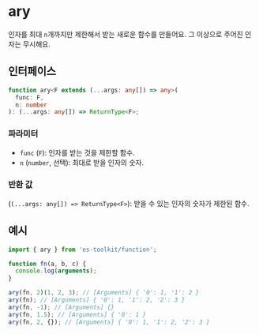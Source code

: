 # ary

인자를 최대 `n`개까지만 제한해서 받는 새로운 함수를 만들어요. 그 이상으로 주어진 인자는 무시해요.

## 인터페이스

```typescript
function ary<F extends (...args: any[]) => any>(
  func: F,
  n: number
): (...args: any[]) => ReturnType<F>;
```

### 파라미터

- `func` (`F`): 인자를 받는 것을 제한할 함수.
- `n` (`number`, 선택): 최대로 받을 인자의 숫자.

### 반환 값

(`(...args: any[]) => ReturnType<F>`): 받을 수 있는 인자의 숫자가 제한된 함수.

## 예시

```typescript
import { ary } from 'es-toolkit/function';

function fn(a, b, c) {
  console.log(arguments);
}

ary(fn, 2)(1, 2, 3); // [Arguments] { '0': 1, '1': 2 }
ary(fn); // [Arguments] { '0': 1, '1': 2, '2': 3 }
ary(fn, -1); // [Arguments] {}
ary(fn, 1.5); // [Arguments] { '0': 1 }
ary(fn, 2, {}); // [Arguments] { '0': 1, '1': 2, '2': 3 }
```

